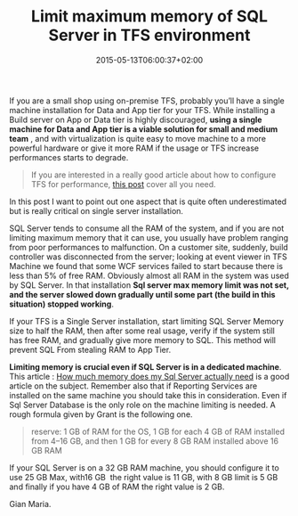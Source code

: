 ﻿---
title: "Limit maximum memory of SQL Server in TFS environment"
description: ""
date: 2015-05-13T06:00:37+02:00
draft: false
tags: [Performance,Tfs]
categories: [Tfs]
---
If you are a small shop using on-premise TFS, probably you’ll have a single machine installation for Data and App tier for your TFS. While installing a Build server on App or Data tier is highly discouraged,  **using a single machine for Data and App tier is a viable solution for small and medium team** , and with virtualization is quite easy to move machine to a more powerful hardware or give it more RAM if the usage or TFS increase performances starts to degrade.

> If you are interested in a really good article about how to configure TFS for performance, [this post](http://blogs.msdn.com/b/granth/archive/2013/10/08/what-does-a-well-maintained-team-foundation-server-look-like.aspx) cover all you need.

In this post I want to point out one aspect that is quite often underestimated but is really critical on single server installation.

SQL Server tends to consume all the RAM of the system, and if you are not limiting maximum memory that it can use, you usually have problem ranging from poor performances to malfunction. On a customer site, suddenly, build controller was disconnected from the server; looking at event viewer in TFS Machine we found that some WCF services failed to start because there is less than 5% of free RAM. Obviously almost all RAM in the system was used by SQL Server. In that installation  **Sql server max memory limit was not set, and the server slowed down gradually until some part (the build in this situation) stopped working**.

If your TFS is a Single Server installation, start limiting SQL Server Memory size to half the RAM, then after some real usage, verify if the system still has free RAM, and gradually give more memory to SQL. This method will prevent SQL From stealing RAM to App Tier.

 **Limiting memory is crucial even if SQL Server is in a dedicated machine**. This article : [How much memory does my Sql Server actually need](http://www.sqlskills.com/blogs/jonathan/how-much-memory-does-my-sql-server-actually-need/) is a good article on the subject. Remember also that if Reporting Services are installed on the same machine you should take this in consideration. Even if Sql Server Database is the only role on the machine limiting is needed. A rough formula given by Grant is the following one.

> reserve: 1 GB of RAM for the OS, 1 GB for each 4 GB of RAM installed from 4–16 GB, and then 1 GB for every 8 GB RAM installed above 16 GB RAM

If your SQL Server is on a 32 GB RAM machine, you should configure it to use 25 GB Max, with16 GB  the right value is 11 GB, with 8 GB limit is 5 GB and finally if you have 4 GB of RAM the right value is 2 GB.

Gian Maria.
